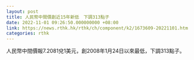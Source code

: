 ```yaml
---
layout: post
title: 人民幣中間價創近15年新低　下調313點子
date: 2022-11-01 09:26:50.000000000 +08:00
link: https://news.rthk.hk/rthk/ch/component/k2/1673609-20221101.htm
categories: rthk
---
```


人民幣中間價報7.2081兌1美元，創2008年1月24日以來最低，下調313點子。
